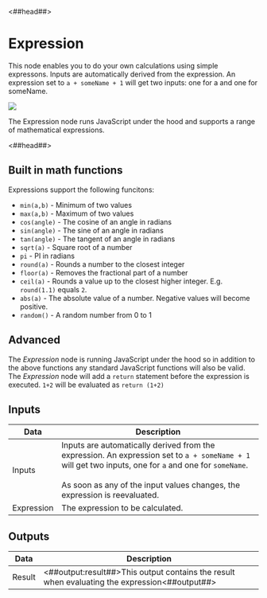 <##head##>

# Expression

This node enables you to do your own calculations using simple expressons. Inputs are automatically derived from the expression. An expression set to `a + someName + 1` will get two inputs: one for <span class="ndl-data">a</span> and one for <span class="ndl-data">someName</span>.

<div class="ndl-image-with-background l">

![](/nodes/math/expression/expression.png)

</div>

The <span class="ndl-node">Expression</span> node runs JavaScript under the hood and supports a range of mathematical expressions.

<##head##>

## Built in math functions

Expressions support the following funcitons:

-   `min(a,b)` - Minimum of two values
-   `max(a,b)` - Maximum of two values
-   `cos(angle)` - The cosine of an angle in radians
-   `sin(angle)` - The sine of an angle in radians
-   `tan(angle)` - The tangent of an angle in radians
-   `sqrt(a)` - Square root of a number
-   `pi` - PI in radians
-   `round(a)` - Rounds a number to the closest integer
-   `floor(a)` - Removes the fractional part of a number
-   `ceil(a)` - Rounds a value up to the closest higher integer. E.g. `round(1.1)` equals `2`.
-   `abs(a)` - The absolute value of a number. Negative values will become positive.
-   `random()` - A random number from 0 to 1

## Advanced

The _Expression_ node is running JavaScript under the hood so in addition to the above functions any standard
JavaScript functions will also be valid. The _Expression_ node will add a `return` statement before the
expression is executed. `1+2` will be evaluated as `return (1+2)`

## Inputs

| Data                                     | Description                                                                                                                                                                                                                                |
| ---------------------------------------- | ------------------------------------------------------------------------------------------------------------------------------------------------------------------------------------------------------------------------------------------ |
| <span class="ndl-data">Inputs</span>     | Inputs are automatically derived from the expression. An expression set to `a + someName + 1` will get two inputs, one for `a` and one for `someName`.<br/><br/>As soon as any of the input values changes, the expression is reevaluated. |
| <span class="ndl-data">Expression</span> | The expression to be calculated.                                                                                                                                                                                                           |

## Outputs

| Data                                 | Description                                                                                   |
| ------------------------------------ | --------------------------------------------------------------------------------------------- |
| <span class="ndl-data">Result</span> | <##output:result##>This output contains the result when evaluating the expression<##output##> |
